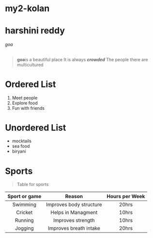 # my2-kolan
# harshini reddy
###### goa
> **goa**is a beautiful place
> It is always ***crowded***
> The people there are multicultured 
# Ordered List
1. Meet people
2. Explore food
3. Fun with friends
# Unordered List
* mocktails
* sea food
* biryani
#  Sports
> Table for sports<br>

|Sport or game|Reason|Hours per Week|
| :---: | :---: | :---: |
|Swimming|Improves body structure|20hrs|
|Cricket|Helps in Managment|10hrs|
|Running|Improves strength|10hrs|
|Jogging|Improves breath intake|20hrs|